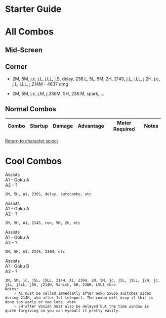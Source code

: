 # Starter Guide

# All Combos  

## Mid-Screen


## Corner

- 2M, 5M, j.c, j.L, j.LL, j.S, delay, 236.L, 5L, 5M, 2H, 214S, j.L, j.LL, j.2H, j.c, j.L, j.LL, j.214M - 4837 dmg

- 2M, 5M, j.c, j.M, j.236M, 5H, 236.M, spark, ...

## Normal Combos  

| Combo | Startup | Damage | Advantage | Meter Required | Notes |
| ----- | ------- | ------ | --------- | -------------- | ----- |


[Return to character select](./index.md)  

<h1>Cool Combos</h1>
<p>
    Assists<br>
    A1 - Goku A<br>
    A2 - ?<br>

    2M, 5H, A1, 236S, delay, autocombo, etc
</p>

<p>
    Assists<br>
    A1 - Goku A<br>
    A2 - ?<br>

    2M, 5H, A1, 214S, run, 5M, 2H, etc
</p>

<p>
    Assists<br>
    A1 - Goku A<br>
    A2 - ?<br>

    2M, 5H, A1, 214S, 236M, etc
</p>

<p>
    Assists<br>
    A1 - Goku B<br>
    A2 - ?<br>

    2M, 5M, jc, j5L, j5LL, 214H, A1, 236H, 2M, 5M, jc, j5L, j5LL, j2H, jc, j5L, j5LL, j5S, j214H, Vanish, 5H, 236H, LVL1 <br>
    Notes: 
        - A1 must be called immediatly after Goku SSGSS switches sides during 214H, aka after 1st teleport. The combo will drop if this is done too early or too late. <br>
        - 5H after Vanish must also be delayed but the time window is quite forgiving so you can eyeball it pretty easily.
</p>